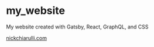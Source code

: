# my_website
My website created with Gatsby, React, GraphQL, and CSS

[nickchiarulli.com](https://www.nickchiarulli.com/)
